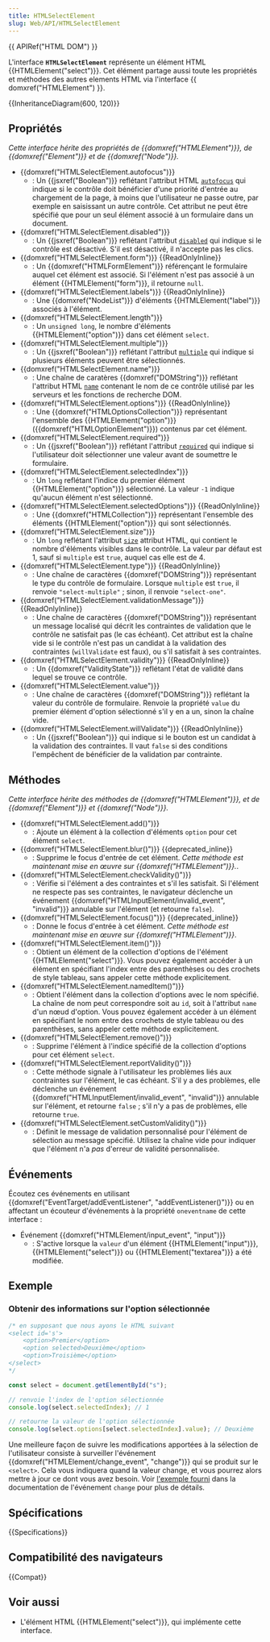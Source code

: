```yaml
---
title: HTMLSelectElement
slug: Web/API/HTMLSelectElement
---
```


{{ APIRef("HTML DOM") }}

L'interface **`HTMLSelectElement`** représente un élément HTML {{HTMLElement("select")}}. Cet élément partage aussi toute les propriétés et méthodes des autres elements HTML via l'interface {{ domxref("HTMLElement") }}.

{{InheritanceDiagram(600, 120)}}

## Propriétés

_Cette interface hérite des propriétés de {{domxref("HTMLElement")}}, de {{domxref("Element")}} et de {{domxref("Node")}}._

- {{domxref("HTMLSelectElement.autofocus")}}
  - : Un {{jsxref("Boolean")}} reflétant l'attribut HTML [`autofocus`](/fr/docs/Web/HTML/Reference/Elements/select#autofocus) qui indique si le contrôle doit bénéficier d'une priorité d'entrée au chargement de la page, à moins que l'utilisateur ne passe outre, par exemple en saisissant un autre contrôle. Cet attribut ne peut être spécifié que pour un seul élément associé à un formulaire dans un document.
- {{domxref("HTMLSelectElement.disabled")}}
  - : Un {{jsxref("Boolean")}} reflétant l'attribut [`disabled`](/fr/docs/Web/HTML/Reference/Elements/select#disabled) qui indique si le contrôle est désactivé. S'il est désactivé, il n'accepte pas les clics.
- {{domxref("HTMLSelectElement.form")}} {{ReadOnlyInline}}
  - : Un {{domxref("HTMLFormElement")}} référençant le formulaire auquel cet élément est associé. Si l'élément n'est pas associé à un élément {{HTMLElement("form")}}, il retourne `null`.
- {{domxref("HTMLSelectElement.labels")}} {{ReadOnlyInline}}
  - : Une {{domxref("NodeList")}} d'éléments {{HTMLElement("label")}} associés à l'élément.
- {{domxref("HTMLSelectElement.length")}}
  - : Un `unsigned long`, le nombre d'éléments {{HTMLElement("option")}} dans cet élément `select`.
- {{domxref("HTMLSelectElement.multiple")}}
  - : Un {{jsxref("Boolean")}} reflétant l'attribut [`multiple`](/fr/docs/Web/HTML/Reference/Elements/select#multiple) qui indique si plusieurs éléments peuvent être sélectionnés.
- {{domxref("HTMLSelectElement.name")}}
  - : Une chaîne de caratères {{domxref("DOMString")}} reflétant l'attribut HTML [`name`](/fr/docs/Web/HTML/Reference/Elements/select#name) contenant le nom de ce contrôle utilisé par les serveurs et les fonctions de recherche DOM.
- {{domxref("HTMLSelectElement.options")}} {{ReadOnlyInline}}
  - : Une {{domxref("HTMLOptionsCollection")}} représentant l'ensemble des {{HTMLElement("option")}} ({{domxref("HTMLOptionElement")}}) contenus par cet élément.
- {{domxref("HTMLSelectElement.required")}}
  - : Un {{jsxref("Boolean")}} reflétant l'attribut [`required`](/fr/docs/Web/HTML/Reference/Elements/select#required) qui indique si l'utilisateur doit sélectionner une valeur avant de soumettre le formulaire.
- {{domxref("HTMLSelectElement.selectedIndex")}}
  - : Un `long` reflétant l'indice du premier élément {{HTMLElement("option")}} sélectionné. La valeur `-1` indique qu'aucun élément n'est sélectionné.
- {{domxref("HTMLSelectElement.selectedOptions")}} {{ReadOnlyInline}}
  - : Une {{domxref("HTMLCollection")}} représentant l'ensemble des éléments {{HTMLElement("option")}} qui sont sélectionnés.
- {{domxref("HTMLSelectElement.size")}}
  - : Un `long` reflétant l'attribut [`size`](/fr/docs/Web/HTML/Reference/Elements/select#size) attribut HTML, qui contient le nombre d'éléments visibles dans le contrôle. La valeur par défaut est 1, sauf si `multiple` est `true`, auquel cas elle est de 4.
- {{domxref("HTMLSelectElement.type")}} {{ReadOnlyInline}}
  - : Une chaîne de caractères {{domxref("DOMString")}} représentant le type du contrôle de formulaire. Lorsque `multiple` est `true`, il renvoie `"select-multiple"` ; sinon, il renvoie `"select-one"`.
- {{domxref("HTMLSelectElement.validationMessage")}} {{ReadOnlyInline}}
  - : Une chaîne de caractères {{domxref("DOMString")}} représentant un message localisé qui décrit les contraintes de validation que le contrôle ne satisfait pas (le cas échéant). Cet attribut est la chaîne vide si le contrôle n'est pas un candidat à la validation des contraintes (`willValidate` est faux), ou s'il satisfait à ses contraintes.
- {{domxref("HTMLSelectElement.validity")}} {{ReadOnlyInline}}
  - : Un {{domxref("ValidityState")}} reflétant l'état de validité dans lequel se trouve ce contrôle.
- {{domxref("HTMLSelectElement.value")}}
  - : Une chaîne de caractères {{domxref("DOMString")}} reflétant la valeur du contrôle de formulaire. Renvoie la propriété `value` du premier élément d'option sélectionné s'il y en a un, sinon la chaîne vide.
- {{domxref("HTMLSelectElement.willValidate")}} {{ReadOnlyInline}}
  - : Un {{jsxref("Boolean")}} qui indique si le bouton est un candidat à la validation des contraintes. Il vaut `false` si des conditions l'empêchent de bénéficier de la validation par contrainte.

## Méthodes

_Cette interface hérite des méthodes de {{domxref("HTMLElement")}}, et de {{domxref("Element")}} et {{domxref("Node")}}._

- {{domxref("HTMLSelectElement.add()")}}
  - : Ajoute un élément à la collection d'éléments `option` pour cet élément `select`.
- {{domxref("HTMLSelectElement.blur()")}} {{deprecated_inline}}
  - : Supprime le focus d'entrée de cet élément. _Cette méthode est maintenant mise en œuvre sur {{domxref("HTMLElement")}}._.
- {{domxref("HTMLSelectElement.checkValidity()")}}
  - : Vérifie si l'élément a des contraintes et s'il les satisfait. Si l'élément ne respecte pas ses contraintes, le navigateur déclenche un événement {{domxref("HTMLInputElement/invalid_event", "invalid")}} annulable sur l'élément (et retourne `false`).
- {{domxref("HTMLSelectElement.focus()")}} {{deprecated_inline}}
  - : Donne le focus d'entrée à cet élément. _Cette méthode est maintenant mise en œuvre sur {{domxref("HTMLElement")}}_.
- {{domxref("HTMLSelectElement.item()")}}
  - : Obtient un élément de la collection d'options de l'élément {{HTMLElement("select")}}. Vous pouvez également accéder à un élément en spécifiant l'index entre des parenthèses ou des crochets de style tableau, sans appeler cette méthode explicitement.
- {{domxref("HTMLSelectElement.namedItem()")}}
  - : Obtient l'élément dans la collection d'options avec le nom spécifié. La chaîne de nom peut correspondre soit au `id`, soit à l'attribut `name` d'un nœud d'option. Vous pouvez également accéder à un élément en spécifiant le nom entre des crochets de style tableau ou des parenthèses, sans appeler cette méthode explicitement.
- {{domxref("HTMLSelectElement.remove()")}}
  - : Supprime l'élément à l'indice spécifié de la collection d'options pour cet élément `select`.
- {{domxref("HTMLSelectElement.reportValidity()")}}
  - : Cette méthode signale à l'utilisateur les problèmes liés aux contraintes sur l'élément, le cas échéant. S'il y a des problèmes, elle déclenche un événement {{domxref("HTMLInputElement/invalid_event", "invalid")}} annulable sur l'élément, et retourne `false` ; s'il n'y a pas de problèmes, elle retourne `true`.
- {{domxref("HTMLSelectElement.setCustomValidity()")}}
  - : Définit le message de validation personnalisé pour l'élément de sélection au message spécifié. Utilisez la chaîne vide pour indiquer que l'élément n'a _pas_ d'erreur de validité personnalisée.

## Événements

Écoutez ces événements en utilisant {{domxref("EventTarget/addEventListener", "addEventListener()")}} ou en affectant un écouteur d'événements à la propriété `oneventname` de cette interface :

- Événement {{domxref("HTMLElement/input_event", "input")}}
  - : S'active lorsque la `valeur` d'un élément {{HTMLElement("input")}}, {{HTMLElement("select")}} ou {{HTMLElement("textarea")}} a été modifiée.

## Exemple

### Obtenir des informations sur l'option sélectionnée

```js
/* en supposant que nous ayons le HTML suivant
<select id='s'>
    <option>Premier</option>
    <option selected>Deuxième</option>
    <option>Troisième</option>
</select>
*/

const select = document.getElementById("s");

// renvoie l'index de l'option sélectionnée
console.log(select.selectedIndex); // 1

// retourne la valeur de l'option sélectionnée
console.log(select.options[select.selectedIndex].value); // Deuxième
```

Une meilleure façon de suivre les modifications apportées à la sélection de l'utilisateur consiste à surveiller l'événement {{domxref("HTMLElement/change_event", "change")}} qui se produit sur le `<select>`. Cela vous indiquera quand la valeur change, et vous pourrez alors mettre à jour ce dont vous avez besoin. Voir [l'exemple fourni](/fr/docs/Web/API/HTMLElement/change_event#select_element) dans la documentation de l'événement `change` pour plus de détails.

## Spécifications

{{Specifications}}

## Compatibilité des navigateurs

{{Compat}}

## Voir aussi

- L'élément HTML {{HTMLElement("select")}}, qui implémente cette interface.
